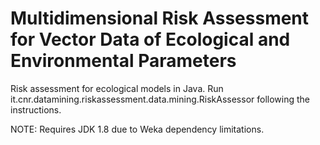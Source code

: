 # Multidimensional Risk Assessment for Vector Data of Ecological and Environmental Parameters
Risk assessment for ecological models in Java. Run it.cnr.datamining.riskassessment.data.mining.RiskAssessor following the instructions.

NOTE: Requires JDK 1.8 due to Weka dependency limitations.
